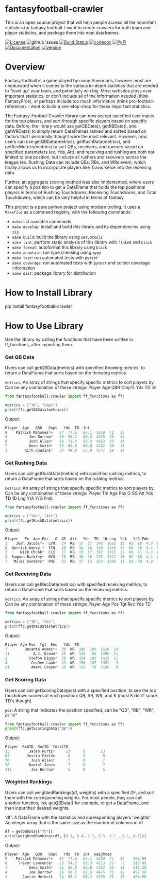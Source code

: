 # fantasyfootball-crawler
This is an open source project that will help people access all the important statistics for fantasy football.
I want to create crawlers for both team and player statistics, and package them into neat dataframes.

[![License](https://img.shields.io/badge/License-Apache_2.0-blue.svg)](https://opensource.org/licenses/Apache-2.0)
![github issues](https://img.shields.io/github/issues/cocobird1/fantasyfootball-crawler)
[![Build Status](https://github.com/cocobird1/fantasyfootball-crawler/workflows/Build%20Status/badge.svg?branch=main)](https://github.com/cocobird1/fantasyfootball-crawler/actions?query=workflow%3A%22Build+Status%22)
[![codecov](https://codecov.io/gh/cocobird1/fantasyfootball-crawler/branch/main/graph/badge.svg)](https://codecov.io/gh/cocobird1/fantasyfootball-crawler)
[![PyPI](https://img.shields.io/pypi/v/fantasyfootball-crawler)](https://pypi.org/project/fantasyfootball-crawler/)
[![Documentation](https://img.shields.io/badge/GitHub%20Page-Link-brightgreen)](https://cocobird1.github.io/fantasyfootball-crawler/)
[![version](https://img.shields.io/badge/Release-v0.1.2-green)](https://cocobird1.github.io/fantasyfootball-crawler/)
# Overview
Fantasy football is a game played by many Americans, however most are uneducated when it comes to the various in-depth statistics that are needed to "level up" your team, and potentially win big. Most websites gloss over important statistics, or don't include all of the information needed (think FantasyPros), or perhaps include too much information (think pro-football-reference). I want to build a one-stop-shop for these important statistics.

The Fantasy-Football Crawler library can now accept specified user inputs for the top players, and sort through specific players based on specific data. Before, the library would use getQBData(), getRBData(), and getWRData() to simply return DataFrames ranked and sorted based on factors that I personally thought were the most relevant. However, now, users can use getQBData(metrics), getRushData(metrics), and getRecMetrics(metrics) to sort QBs, receivers, and runners based on specified parameters (ex. Yds, Att), and receiving and rushing are both not limited to one position, but include all rushers and receivers across the league (ex. Rushing Data can include QBs, RBs, and WRs even), which finally allows us to incorporate players like Travis Kelce into the receiving data.

Further, an aggregate scoring method was also implemented, where users can specify a position to get a DataFrame that holds the top positional players in terms of Rushing Touchdowns, Receiving Touchdowns, and Total Touchdowns, which can be very helpful in terms of fantasy.

This project is a pure python project using modern tooling. It uses a `Makefile` as a command registry, with the following commands:
- `make`: list available commands
- `make develop`: install and build this library and its dependencies using `pip`
- `make build`: build the library using `setuptools`
- `make lint`: perform static analysis of this library with `flake8` and `black`
- `make format`: autoformat this library using `black`
- `make annotate`: run type checking using `mypy`
- `make test`: run automated tests with `pytest`
- `make coverage`: run automated tests with `pytest` and collect coverage information
- `make dist`: package library for distribution

# How to Install Library
pip install fantasyfootball-crawler

# How to Use Library
Use the library by calling the functions that have been written in ff_functions, after importing them.

### Get QB Data

Users can call getQBData(metrics) with specified throwing metrics, to return a DataFrame that sorts based on the throwing metrics.

`metrics`: An array of strings that specify specific metrics to sort players by. Can be any combination of these strings: Player  Age   QBR   Cmp%   Yds  TD  Int

```python
from fantasyfootball-crawler import ff_functions as ffc

metrics = ["TD", "Cmp%"]
print(ffc.getQBData(metrics))
```
Output:
```python
Player  Age   QBR   Cmp%   Yds  TD  Int
0    Patrick Mahomes*+   27  77.6   67.1  5250  41   12
4          Joe Burrow*   26  58.7   68.3  4475  35   12
6          Josh Allen*   26  71.4   63.3  4283  35   14
7          Geno Smith*   32  60.8   69.8  4282  30   11
3        Kirk Cousins*   34  49.9   65.9  4547  29   14
```
### Get Rushing Data

Users can call getRushData(metrics) with specified rushing metrics, to return a DataFrame that sorts based on the rushing metrics.

`metrics`: An array of strings that specify specific metrics to sort players by. Can be any combination of these strings: Player   Tm  Age Pos   G  GS  Att   Yds  TD  1D Lng  Y/A   Y/G Fmb

```python
from fantasyfootball-crawler import ff_functions as ffc

metrics = ["Yds", "Att"]
print(ffc.getRushData(metrics))
```
Output: 
```python
Player   Tm  Age Pos   G  GS  Att   Yds  TD  1D Lng  Y/A   Y/G Fmb
1    Josh Jacobs*+  LVR   24  RB  17  17  340  1653  12  93  86  4.9  97.2   3
0  Derrick Henry *  TEN   28  RB  16  16  349  1538  13  65  56  4.4  96.1   6
2      Nick Chubb*  CLE   27  RB  17  17  302  1525  12  69  41  5.0  89.7   1
3  Saquon Barkley*  NYG   25  RB  16  16  295  1312  10  62  68  4.4  82.0   1
7   Miles Sanders*  PHI   25  RB  17  15  259  1269  11  62  40  4.9  74.6   2
 ```
            
### Get Receiving Data

Users can call getRecData(metrics) with specified receiving metrics, to return a DataFrame that sorts based on the receiving metrics.

`metrics`: An array of strings that specify specific metrics to sort players by. Can be any combination of these strings:  Player Age Pos  Tgt  Rec   Yds  TD

```python
from fantasyfootball-crawler import ff_functions as ffc

metrics = ["TD", "Yds"]
print(ffc.getRecData(metrics))
```
Output:
```python
Player Age Pos  Tgt  Rec   Yds  TD
7        Davante Adams*+  30  WR  180  100  1516  14
11           A.J. Brown*  25  WR  145   88  1496  11
2          Stefon Diggs*  29  WR  154  108  1429  11
4           CeeDee Lamb*  23  WR  156  107  1359   9
21          Amari Cooper  28  WR  132   78  1160   9
```

### Get Scoring Data

Users can call getScoringData(pos) with a specified position, to see the top touchdown scorers at each position: QB, RB, WR, and K (most K don't score TD's though)

`pos`: A string that indicates the position specified, can be "QB", "RB", "WR", or "K"
```python
from fantasyfootball-crawler import ff_functions as ffc
print(ffc.getScoringData("QB"))
```
Output:
```python
Player  RshTD  RecTD  TotalTD
33         Jalen Hurts*     13      0       13
67        Justin Fields      8      0        8
70          Josh Allen*      7      0        7
78         Daniel Jones      7      0        7
112         Joe Burrow*      5      0        5
```

### Weighted Rankings

Users can call weightedRankings(df, weights) with a specified DF, and sort them with the corresponding weights. For most people, they can call another function, like getQBData() for example, to get a DataFrame, and then input their desired weights.

'df': A DataFrame with the statistics and corresponding players
'weights': An integer array that is the same size as the number of columns in df

```python
df = getQBData(["TD"])
print(weightedRankings(df, [0.1, 0.4, 0.1, 0.3, 0.1 , 0.1, 0.1]))
```
Output:
```python
Player  Age   QBR   Cmp%   Yds  TD  Int  weighted
0    Patrick Mahomes*+   27  77.6   67.1  5250  41   12    568.99
8     Trevor Lawrence*   23  54.5   66.3  4113  25    8    516.09
7          Geno Smith*   32  60.8   69.8  4282  30   11    513.28
4          Joe Burrow*   26  58.7   68.3  4475  35   12    497.36
1       Justin Herbert   24  58.2   68.2  4739  25   10    488.96
```
